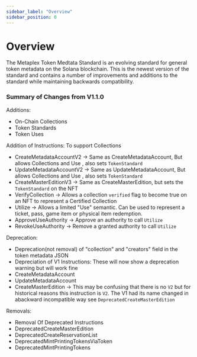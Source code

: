 ```yaml
---
sidebar_label: "Overview"
sidebar_position: 0
---
```

# Overview

The Metaplex Token Medtata Standard is an evolving standard for general token metadata on the Solana blockchain. This is the newest version of the standard and contains a number of improvements and additions to the standard while maintaining backwards compatibility.

### **Summary of Changes from V1.1.0**

Additions:

- On-Chain Collections
- Token Standards
- Token Uses

Addition of Instructions: To support Collections

- CreateMetadataAccountV2 -> Same as CreateMetadataAccount, But allows Collections and Use , also sets `TokenStandard`
- UpdateMetadataAccountV2 -> Same as UpdateMetadataAccount, But allows Collections and Use , also sets `TokenStandard`
- CreateMasterEditionV3 -> Same as CreateMasterEdition, but sets the `TokenStandard` on the NFT
- VerifyCollection -> Allows a collection `verified` flag to become true on an NFT to represent a Certified Collection
- Utilize -> Allows a limited "Use" semantic. Can be used to represent a ticket, pass, game item or physical item redemption.
- ApproveUseAuthority -> Approve an authority to call `Utilize`
- RevokeUseAuthority -> Remove a granted authority to call `Utilize`

Deprecation:

- Deprecation(not removal) of "collection" and "creators" field in the token metadata JSON
- Depreciation of V1 Instructions: These will now show a deprecation warning but will work fine
- CreateMetadataAccount
- UpdateMetadataAccount
- CreateMasterEdition -> This may be confusing that there is no `V2` but for historical reasons this instruction is `V2`. The V1 had its name changed in abackward incompatible way see `DeprecatedCreateMasterEdition`

Removals:

- Removal Of Deprecated Instructions
- DeprecatedCreateMasterEdition
- DeprecatedCreateReservationList
- DeprecatedMintPrintingTokensViaToken
- DeprecatedMintPrintingTokens
